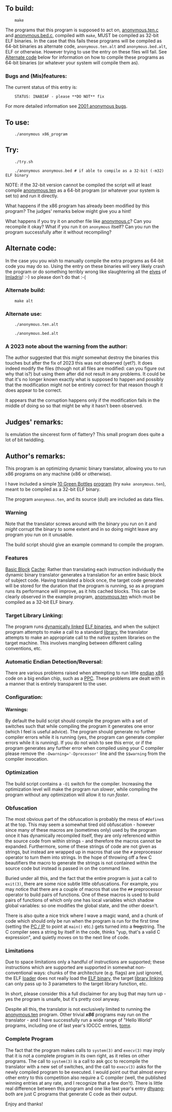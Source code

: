 ## To build:

``` <!---sh-->
    make
```

The programs that this program is supposed to act on,
[anonymous.ten.c](%%REPO_URL%%/2001/anonymous/anonymous.ten.c) and [anonymous.bed.c](%%REPO_URL%%/2001/anonymous/anonymous.bed.c),
compiled with `make`, MUST be compiled as 32-bit ELF binaries. In the case that
this fails these programs will be compiled as 64-bit binaries as alternate code,
`anonymous.ten.alt` and `anonymous.bed.alt`, ELF or otherwise. However trying to
use the entry on these files will fail. See [Alternate code](#alternate-code)
below for information on how to compile these programs as 64-bit binaries (or
whatever your system will compile them as).


### Bugs and (Mis)features:

The current status of this entry is:

```
    STATUS: INABIAF - please **DO NOT** fix
```

For more detailed information see [2001 anonymous bugs](../../bugs.html#2001_anonymous).


## To use:

``` <!---sh-->
    ./anonymous x86_program
```


## Try:

``` <!---sh-->
    ./try.sh

    ./anonymous anonymous.bed # if able to compile as a 32-bit (-m32) ELF binary
```

NOTE: if the 32-bit version cannot be compiled the script will at least compile
[anonymous.ten](%%REPO_URL%%/2001/anonymous/anonymous.ten.c) as a 64-bit program (or whatever your system is
set to) and run it directly.

What happens if the x86 program has already been modified by this program? The
judges' remarks below might give you a hint!

What happens if you try it on another file like [anonymous.c](%%REPO_URL%%/2001/anonymous/anonymous.c)? Can
you recompile it okay? What if you run it on `anonymous` itself? Can you run the
program successfully after it without recompiling?


## Alternate code:

In the case you you wish to manually compile the extra programs as 64-bit code
you may do so. Using the entry on these binaries will very likely crash the
program or do something terribly wrong like slaughtering all the
[elves](https://www.glyphweb.com/arda/e/elves.html) of
[Imladris](https://www.glyphweb.com/arda/i/imladris.php)! :-) so please don't do
that :-(


### Alternate build:

``` <!---sh-->
    make alt
```


### Alternate use:

``` <!---sh-->
    ./anonymous.ten.alt

    ./anonymous.bed.alt
```


### A 2023 note about the warning from the author:

The author suggested that this *might* somewhat destroy the binaries this
touches but after the fix of 2023 this was not observed (yet?). It does indeed
modify the files (though not all files are modified: can you figure out why that
is?) but using them after did not result in any problems. It could be that it's
no longer known exactly what is supposed to happen and possibly that the
modification might not be entirely correct for that reason though it does appear
to be correct.

It appears that the corruption happens only if the modification fails in the
middle of doing so so that might be why it hasn't been observed.


## Judges' remarks:

Is emulation the sincerest form of flattery?  This small program does
quite a lot of bit twiddling.


## Author's remarks:

This program is an optimizing dynamic binary translator, allowing you to
run x86 programs on any machine (x86 or otherwise).

I have included a simple [10 Green
Bottles](https://www.bbc.co.uk/teach/school-radio/nursery-rhymes-ten-green-bottles/zncyt39)
[program](%%REPO_URL%%/2001/anonymous/anonymous.ten.c) (try `make anonymous.ten`), meant to be compiled as a
32-bit ELF binary.

The program `anonymous.ten`, and its source (dull) are included as data
files.


### Warning

Note that the translator screws around with the binary you run on it and *might*
corrupt the binary to some extent and in so doing might leave any program you
run on it unusable.

The build script should give an example command to compile the program.

### Features

[Basic Block](https://en.wikipedia.org/wiki/Basic_block)
[Cache](https://en.wikipedia.org/wiki/Cache_(computing)): Rather than
translating each instruction individually the dynamic binary translator
generates a translation for an entire basic block of subject code.  Having
translated a block once, the target code generated will be stored for the
duration that the program is running, so as a program runs its performance will
improve, as it hits cached blocks.  This can be clearly observed in the example
program, [anonymous.ten](%%REPO_URL%%/2001/anonymous/anonymous.ten.c) which must be compiled as a 32-bit ELF
binary.

### Target Library Linking:

The program runs [dynamically
linked](https://en.wikipedia.org/wiki/Dynamic_linker) [ELF
binaries](https://en.wikipedia.org/wiki/Executable_and_Linkable_Format), and
when the subject program attempts to make a call to a standard
[library](https://en.wikipedia.org/wiki/Library_(computing)), the translator
attempts to make an appropriate call to the native system libraries on the
target machine.  This involves mangling between different calling conventions,
etc.

### Automatic Endian Detection/Reversal:

There are various problems raised when attempting to run little
[endian](https://en.wikipedia.org/wiki/Endianness)
[x86](https://en.wikipedia.org/wiki/X86) code on a big endian chip, such as a
[PPC](https://en.wikipedia.org/wiki/PowerPC).  These problems are dealt
with in a manner that is entirely transparent to the user.


### Configuration:


#### Warnings:

By default the build script should compile the program with a set of
switches such that while compiling the program it generates one error
(which I feel is useful advice).  The program should generate no further
compiler errors while it is running (yes, the program can generate
compiler errors while it is running).  If you do not wish to see this
error, or if the program generates any further error when compiled using
your C compiler please remove the `-Dwarning='-Dprocessor'` line and the
`$$warning` from the compiler invocation.


### Optimization

The build script contains a `-O1` switch for the compiler.  Increasing
the optimization level will make the program run *slower*, while
compiling the program without any optimization will allow it to run
*faster*.


### Obfuscation

The most obvious part of the obfuscation is probably the mess of `#define`s at the
top.  This may seem a somewhat tired old obfuscation - however since many of
these macros are (sometimes only) used by the program once it has dynamically
recompiled itself, they are only referenced within the source code from within
strings - and therefore the macros cannot be expanded.  Furthermore, some of
these strings of code are not given as strings, but instead are wrapped up in
macros that use the `#` preprocessor operator to turn them into strings. In the
hope of throwing off a few C beautifiers the macro to generate the strings is
not contained within the source code but instead is passed in on the command
line.

Buried under all this, and the fact that the entire program is just a
call to `exit(3)`, there are some nice subtle little obfuscations.  For
example, you may notice that there are a couple of macros that use the
`##` preprocessor operator to build pairs of functions.  One of these
macros is used to build pairs of functions of which only one has
local variables which shadow global variables: so one modifies the
global state, and the other doesn't.

There is also quite a nice trick where I wave a magic wand, and a chunk of code
which should only be run when the program is run for the first time (setting the
[PC / IP](https://en.wikipedia.org/wiki/Program_counter) to point at `main()`
etc.) gets turned into a <del>frog</del>string.  The C compiler sees a string by
itself in the code, thinks "yup, that's a valid C expression", and quietly moves
on to the next line of code.


### Limitations

Due to space limitations only a handful of instructions are supported; these
instructions which are supported are supported in somewhat non-conventional
ways: chunks of the architecture (e.g. flags) are just ignored, the ELF
[loader](https://en.wikipedia.org/wiki/Loader_(computing)) does not really load
the [ELF binary](https://en.wikipedia.org/wiki/Executable_and_Linkable_Format),
the target [library linking](https://en.wikipedia.org/wiki/Linker_(computing))
can only pass up to 3 parameters to the target library function, etc.

In short, please consider this a full disclaimer for any bug that may
turn up - yes the program is unsafe, but it's pretty cool anyway.

Despite all this, the translator is not exclusively limited to running the
[anonymous.ten](%%REPO_URL%%/2001/anonymous/anonymous.ten.c) program.  Other trivial **_x86_** programs may
run on the translator \- and I have successfully run a wide range of "Hello
World" programs, including one of last year's IOCCC entries,
[tomx](%%REPO_URL%%/2000/tomx/index.html).


### Complete Program

The fact that the program makes calls to `system(3)` and `execv(3)` may imply that
it is not a complete program in its own right, as it relies on other programs.
The call to `system(3)` is a call to ask gcc to recompile the translator with a
new set of switches, and the call to `execv(3)` asks for the newly compiled
program to be executed.  I would point out that almost every other entry to this
competition also require a C compiler (well, the published winning entries at any rate,
and I recognize that a few don't).  There is little real difference between this
program and one like last year's entry [dhyang](%%REPO_URL%%/2000/dhyang/dhyang.c); both are
just C programs that generate C code as their output.

Enjoy and thanks!


<!--

    Copyright © 1984-2024 by Landon Curt Noll. All Rights Reserved.

    You are free to share and adapt this file under the terms of this license:

	Creative Commons Attribution-ShareAlike 4.0 International (CC BY-SA 4.0)

    For more information, see:

	https://creativecommons.org/licenses/by-sa/4.0/

-->
